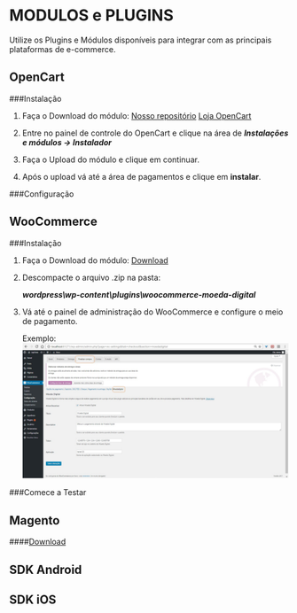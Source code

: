 MODULOS e PLUGINS
==================

Utilize os Plugins e Módulos disponíveis para integrar com as principais plataformas de e-commerce. 

OpenCart
--------

###Instalação


 1. Faça o Download do módulo:
	[Nosso repositório](https://github.com/MoedaDigital/OpenCart/archive/master.zip)
	[Loja OpenCart](https://github.com/MoedaDigital/OpenCart/archive/master.zip)

 2. Entre no painel de controle do OpenCart e clique na área de ***Instalações e módulos → Instalador***

 3. Faça o Upload do módulo e clique em continuar.

 4. Após o upload vá até a área de pagamentos e clique em **instalar**.

###Configuração


WooCommerce
-----------

###Instalação

 1. Faça o Download do módulo:
	[Download](https://github.com/MoedaDigital/WooCommerce/archive/master.zip)

 2. Descompacte o arquivo .zip na pasta:
	
	***wordpress\wp-content\plugins\woocommerce-moeda-digital***

 3. Vá até o painel de administração do WooCommerce e configure o meio de pagamento.

 	Exemplo:
 	![Configuração](images/modulos/woocommerce/configuracao.jpg)


###Comece a Testar

Magento
-------

####[Download](https://github.com/MoedaDigital/Magento/archive/master.zip)

SDK Android
-----------

SDK iOS
-------
